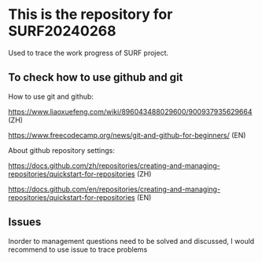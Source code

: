 # This is the repository for SURF20240268

Used to trace the work progress of SURF project.

## To check how to use github and git
How to use git and github:

https://www.liaoxuefeng.com/wiki/896043488029600/900937935629664    (ZH)

https://www.freecodecamp.org/news/git-and-github-for-beginners/     (EN)

About github repository settings:

https://docs.github.com/zh/repositories/creating-and-managing-repositories/quickstart-for-repositories  (ZH)

https://docs.github.com/en/repositories/creating-and-managing-repositories/quickstart-for-repositories  (EN)

## Issues

Inorder to management questions need to be solved and discussed, I would recommend to use issue to trace problems
